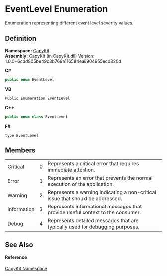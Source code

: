 # EventLevel Enumeration


Enumeration representing different event level severity values.



## Definition
**Namespace:** <a href="N_CapyKit">CapyKit</a>  
**Assembly:** CapyKit (in CapyKit.dll) Version: 1.0.0+6cdd805be49c3b769a116584ea6904955ecd820d

**C#**
``` C#
public enum EventLevel
```
**VB**
``` VB
Public Enumeration EventLevel
```
**C++**
``` C++
public enum class EventLevel
```
**F#**
``` F#
type EventLevel
```



## Members
<table>
<tr>
<td>Critical</td>
<td>0</td>
<td>Represents a critical error that requires immediate attention.</td></tr>
<tr>
<td>Error</td>
<td>1</td>
<td>Represents an error that prevents the normal execution of the application.</td></tr>
<tr>
<td>Warning</td>
<td>2</td>
<td>Represents a warning indicating a non-critical issue that should be addressed.</td></tr>
<tr>
<td>Information</td>
<td>3</td>
<td>Represents informational messages that provide useful context to the consumer.</td></tr>
<tr>
<td>Debug</td>
<td>4</td>
<td>Represents detailed messages that are typically used for debugging purposes.</td></tr>
</table>

## See Also


#### Reference
<a href="N_CapyKit">CapyKit Namespace</a>  
